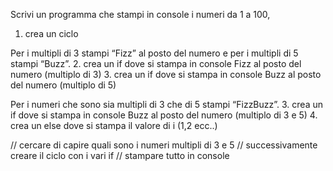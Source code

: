 Scrivi un programma che stampi in console i numeri da 1 a 100,
1. crea un ciclo

Per i multipli di 3 stampi “Fizz” al posto del numero e per i multipli di 5 stampi “Buzz”.
2. crea un if dove si stampa in console Fizz al posto del numero (multiplo di 3)
3. crea un if dove si stampa in console Buzz al posto del numero (multiplo di 5)

Per i numeri che sono sia multipli di 3 che di 5 stampi “FizzBuzz”.
3. crea un if dove si stampa in console Buzz al posto del numero (multiplo di 3 e 5)
4. crea un else dove si stampa il valore di i (1,2 ecc..)


// cercare di capire quali sono i numeri multipli di 3 e 5
// successivamente creare il ciclo con i vari if
// stampare tutto in console 

